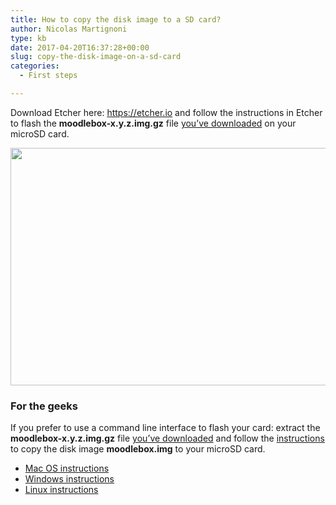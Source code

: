 ```yaml
---
title: How to copy the disk image to a SD card?
author: Nicolas Martignoni
type: kb
date: 2017-04-20T16:37:28+00:00
slug: copy-the-disk-image-on-a-sd-card
categories:
  - First steps

---
```

Download Etcher here: <a href="https://etcher.io/" target="_blank">https://etcher.io</a> and follow the instructions in Etcher to flash the **moodlebox-x.y.z.img.gz** file [you&#8217;ve downloaded][1] on your microSD card.

<img class="alignnone wp-image-361 size-full" src="https://moodlebox.net/en/wp-content/uploads/sites/3/2016/09/Etcher-copy.png" alt="" width="800" height="380" srcset="https://moodlebox.net/en/wp-content/uploads/sites/3/2016/09/Etcher-copy.png 800w, https://moodlebox.net/en/wp-content/uploads/sites/3/2016/09/Etcher-copy-300x143.png 300w, https://moodlebox.net/en/wp-content/uploads/sites/3/2016/09/Etcher-copy-768x365.png 768w" sizes="(max-width: 800px) 100vw, 800px" />

### For the geeks

If you prefer to use a command line interface to flash your card: extract the **moodlebox-x.y.z.img.gz** file [you&#8217;ve downloaded][2] and follow the <a href="https://www.raspberrypi.org/documentation/installation/installing-images/README.md" target="_blank">instructions</a> to copy the disk image **moodlebox.img** to your microSD card.

  * <a href="https://www.raspberrypi.org/documentation/installation/installing-images/mac.md" target="_blank">Mac OS instructions</a>
  * <a href="https://www.raspberrypi.org/documentation/installation/installing-images/windows.md" target="_blank">Windows instructions</a>
  * <a href="https://www.raspberrypi.org/documentation/installation/installing-images/linux.md" target="_blank">Linux instructions</a>

 [1]: https://moodlebox.net/en/help/download-the-disk-image/
 [2]: https://moodlebox.net/en/dl/